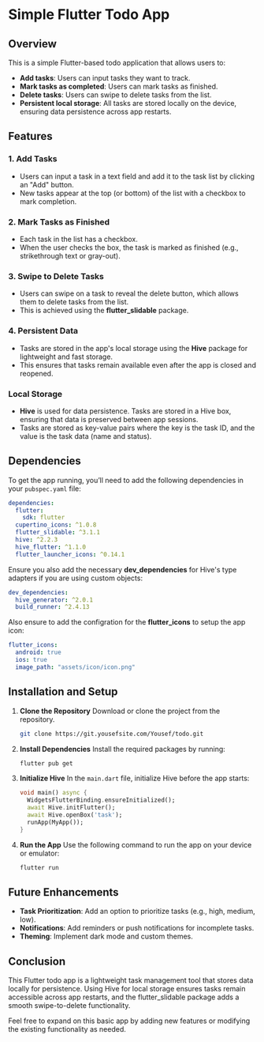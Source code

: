 # Simple Flutter Todo App

## Overview

This is a simple Flutter-based todo application that allows users to:

- **Add tasks**: Users can input tasks they want to track.
- **Mark tasks as completed**: Users can mark tasks as finished.
- **Delete tasks**: Users can swipe to delete tasks from the list.
- **Persistent local storage**: All tasks are stored locally on the device, ensuring data persistence across app restarts.

## Features

### 1. **Add Tasks**
   - Users can input a task in a text field and add it to the task list by clicking an "Add" button.
   - New tasks appear at the top (or bottom) of the list with a checkbox to mark completion.

### 2. **Mark Tasks as Finished**
   - Each task in the list has a checkbox.
   - When the user checks the box, the task is marked as finished (e.g., strikethrough text or gray-out).

### 3. **Swipe to Delete Tasks**
   - Users can swipe on a task to reveal the delete button, which allows them to delete tasks from the list.
   - This is achieved using the **flutter_slidable** package.

### 4. **Persistent Data**
   - Tasks are stored in the app's local storage using the **Hive** package for lightweight and fast storage.
   - This ensures that tasks remain available even after the app is closed and reopened.


### Local Storage
- **Hive** is used for data persistence. Tasks are stored in a Hive box, ensuring that data is preserved between app sessions.
- Tasks are stored as key-value pairs where the key is the task ID, and the value is the task data (name and status).

## Dependencies

To get the app running, you’ll need to add the following dependencies in your `pubspec.yaml` file:

```yaml
dependencies:
  flutter:
    sdk: flutter
  cupertino_icons: ^1.0.8
  flutter_slidable: ^3.1.1
  hive: ^2.2.3
  hive_flutter: ^1.1.0
  flutter_launcher_icons: ^0.14.1
```

Ensure you also add the necessary **dev_dependencies** for Hive's type adapters if you are using custom objects:

```yaml
dev_dependencies:
  hive_generator: ^2.0.1
  build_runner: ^2.4.13
```

Also ensure to add the configration for the **flutter_icons** to setup the app icon:

```yaml
flutter_icons:
  android: true
  ios: true
  image_path: "assets/icon/icon.png"
```


## Installation and Setup

1. **Clone the Repository**
   Download or clone the project from the repository.

   ```bash
   git clone https://git.yousefsite.com/Yousef/todo.git
   ```

2. **Install Dependencies**
   Install the required packages by running:

   ```bash
   flutter pub get
   ```

3. **Initialize Hive**
   In the `main.dart` file, initialize Hive before the app starts:

   ```dart
   void main() async {
     WidgetsFlutterBinding.ensureInitialized();
     await Hive.initFlutter();
     await Hive.openBox('task');
     runApp(MyApp());
   }
   ```

4. **Run the App**
   Use the following command to run the app on your device or emulator:

   ```bash
   flutter run
   ```


## Future Enhancements

- **Task Prioritization**: Add an option to prioritize tasks (e.g., high, medium, low).
- **Notifications**: Add reminders or push notifications for incomplete tasks.
- **Theming**: Implement dark mode and custom themes.

## Conclusion

This Flutter todo app is a lightweight task management tool that stores data locally for persistence. Using Hive for local storage ensures tasks remain accessible across app restarts, and the flutter_slidable package adds a smooth swipe-to-delete functionality.

Feel free to expand on this basic app by adding new features or modifying the existing functionality as needed.